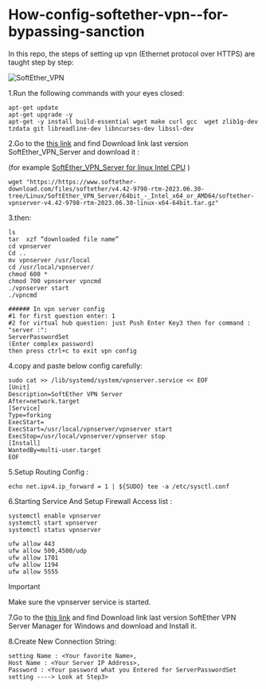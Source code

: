 # How-config-softether-vpn--for-bypassing-sanction
In this repo, the steps of setting up vpn (Ethernet protocol over HTTPS) are taught step by step:


  <img alt="SoftEther_VPN" src="https://en.wikipedia.org/wiki/SoftEther_VPN#/media/File:Softethervpn_ss.jpg">


1.Run the following commands with your eyes closed:
```
apt-get update
apt-get upgrade -y
apt-get -y install build-essential wget make curl gcc  wget zlib1g-dev tzdata git libreadline-dev libncurses-dev libssl-dev

```
2.Go to the [this link](https://www.softether-download.com/en.aspx?product=softether/) and find Download link last version SoftEther_VPN_Server
and download it :

(for  example [SoftEther_VPN_Server for linux Intel CPU](https://https://www.softether-download.com/files/softether/v4.42-9798-rtm-2023.06.30-tree/Linux/SoftEther_VPN_Server/64bit_-_Intel_x64_or_AMD64/softether-vpnserver-v4.42-9798-rtm-2023.06.30-linux-x64-64bit.tar.gz/) )
```
wget "https://https://www.softether-download.com/files/softether/v4.42-9798-rtm-2023.06.30-tree/Linux/SoftEther_VPN_Server/64bit_-_Intel_x64_or_AMD64/softether-vpnserver-v4.42-9798-rtm-2023.06.30-linux-x64-64bit.tar.gz"

```
3.then:
```
ls
tar  xzf “downloaded file name”
cd vpnserver
Cd ..
mv vpnserver /usr/local
cd /usr/local/vpnserver/
chmod 600 *
chmod 700 vpnserver vpncmd
./vpnserver start
./vpncmd

###### In vpn server config
#1 for first question enter: 1
#2 for virtual hub question: just Push Enter Key3 then for command : "server :":
ServerPasswordSet
(Enter complex password)
then press ctrl+c to exit vpn config

```
4.copy and paste below config carefully:
```
sudo cat >> /lib/systemd/system/vpnserver.service << EOF
[Unit]
Description=SoftEther VPN Server
After=network.target
[Service]
Type=forking
ExecStart=
ExecStart=/usr/local/vpnserver/vpnserver start
ExecStop=/usr/local/vpnserver/vpnserver stop
[Install]
WantedBy=multi-user.target
EOF

```

5.Setup Routing Config :
```
echo net.ipv4.ip_forward = 1 | ${SUDO} tee -a /etc/sysctl.conf
```

6.Starting Service And Setup Firewall Access list :
```
systemctl enable vpnserver
systemctl start vpnserver
systemctl status vpnserver

ufw allow 443
ufw allow 500,4500/udp
ufw allow 1701
ufw allow 1194
ufw allow 5555

```

> [!IMPORTANT]
> Make sure the vpnserver service is started.

7.Go to the [this link](https://www.softether-download.com/en.aspx?product=softether/) and find Download link last version SoftEther VPN Server Manager for Windows
and download  and Install it.


8.Create New Connection String:
```
setting Name : <Your favorite Name>,
Host Name : <Your Server IP Address>,
Password : <Your password what you Entered for ServerPasswordSet setting ----> Look at Step3> 
```














